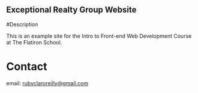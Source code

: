 Exceptional Realty Group Website
---

#Description

This is an example site for the Intro to Front-end Web Development Course at The Flatiron School.

# Contact

email: rubyclaroreilly@gmail.com

